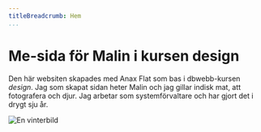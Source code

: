 ```yaml
---
titleBreadcrumb: Hem
...
```

Me-sida för Malin i kursen design
=================================

Den här websiten skapades med Anax Flat som bas i dbwebb-kursen *design*. Jag som skapat sidan heter Malin och jag gillar indisk mat, att fotografera och djur. Jag arbetar som systemförvaltare och har gjort det i drygt sju år.

![En vinterbild](img/dimma.jpg)
